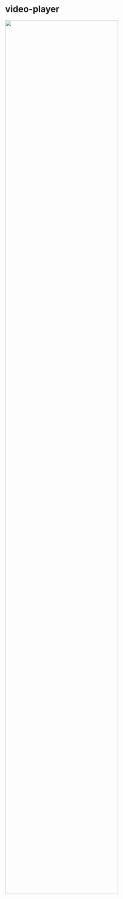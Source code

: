# video-player
<img src="https://user-images.githubusercontent.com/24806243/32542913-1ecfcc02-c49a-11e7-9873-7bf91ab0a276.png" width="85%"></img>

